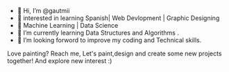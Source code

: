 - 👋 Hi, I’m @gautmii
- 👀 interested in learning Spanish| Web Devlopment | Graphic Designing 
- 🌱 Machine Learning | Data Science
- 🌱 I’m currently learning Data Structures and Algorithms .
- 💞️ I’m looking forword to improve my coding and Technical skills. 

Love painting? Reach me, Let's paint,design and create some new projects together!
And explore new interest :)

<!---
gautmii/gautmii is a ✨ special ✨ repository because its `README.md` (this file) appears on your GitHub profile.
You can click the Preview link to take a look at your changes.
--->
